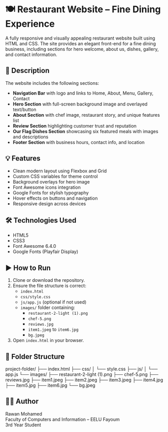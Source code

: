 # 🍽️ Restaurant Website – Fine Dining Experience

A fully responsive and visually appealing restaurant website built using HTML and CSS. The site provides an elegant front-end for a fine dining business, including sections for hero welcome, about us, dishes, gallery, and contact information.

## 📄 Description

The website includes the following sections:

- **Navigation Bar** with logo and links to Home, About, Menu, Gallery, Contact
- **Hero Section** with full-screen background image and overlayed text/button
- **About Section** with chef image, restaurant story, and unique features list
- **Review Section** highlighting customer trust and reputation
- **Our Flag Dishes Section** showcasing six featured meals with images and descriptions
- **Footer Section** with business hours, contact info, and location

## 💡 Features

- Clean modern layout using Flexbox and Grid
- Custom CSS variables for theme control
- Background overlays for hero image
- Font Awesome icons integration
- Google Fonts for stylish typography
- Hover effects on buttons and navigation
- Responsive design across devices

## 🛠️ Technologies Used

- HTML5
- CSS3
- Font Awesome 6.4.0
- Google Fonts (Playfair Display)

## ▶️ How to Run

1. Clone or download the repository.
2. Ensure the file structure is correct:
   - `index.html`
   - `css/style.css`
   - `js/app.js` (optional if not used)
   - `images/` folder containing:
     - `restaurant-2-light (1).png`
     - `chef-5.png`
     - `reviews.jpg`
     - `item1.jpeg` to `item6.jpg`
     - `bg.jpeg`
3. Open `index.html` in your browser.

## 📁 Folder Structure

project-folder/
├── index.html
├── css/
│ └── style.css
├── js/
│ └── app.js
└── images/
├── restaurant-2-light (1).png
├── chef-5.png
├── reviews.jpg
├── item1.jpeg
├── item2.jpeg
├── item3.jpeg
├── item4.jpg
├── item5.jpg
├── item6.jpg
└── bg.jpeg

## 👩‍💻 Author

Rawan Mohamed  
Faculty of Computers and Information – EELU Fayoum  
3rd Year Student